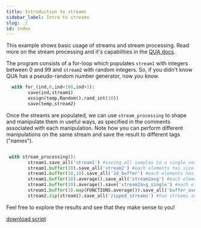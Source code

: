 ```yaml
---
title: Introduction to streams
sidebar_label: Intro to streams
slug: ./
id: index
---
```


This example shows basic usage of streams and stream processing. Read more on the stream processing and 
it's capabilities in the [QUA docs](https://qm-docs.qualang.io/guides/stream_proc).

The program consists of a for-loop which populates `stream1` with integers between 0 and 99 and `stream2` with random integers.
So, if you didn't know QUA has a pseudo-random number generator, now you know. 

```python
  with for_(ind,0,ind<100,ind+1):
        save(ind,stream1)
        assign(temp,Random().rand_int(10))
        save(temp,stream2)
```
Once the streams are populated, we can use `stream_processing` to shape and manipulate them in useful ways, 
as specified in the comments associated with each manipulation. Note how you can perform different 
manipulations on the same stream and save the result to different tags ("names"). 

```python

 with stream_processing():
        stream1.save_all('stream1') #saving all samples to a single vector
        stream1.buffer(10).save_all('stream2') #each elements has size 10
        stream1.buffer(10,10).save_all('2d_buffer') #each elements has size 10X10
        stream1.buffer(10).average().save_all('stream2avg') #each elements has size 10 and is averaged column wise. cumulative average returned 
        stream1.buffer(10).average().save('stream2avg_single') #each elements has size 10 and is averaged column wise. only final average returned
        stream1.buffer(3).map(FUNCTIONS.average()).save_all('buffer_average') #Data is first collected to bunches of size 3 and then each bunch is averaged 
        stream2.zip(stream1).save_all('zipped_streams') #two streams are combined into a vector of tuples. like the python zip function.
```

Feel free to explore the results and see that they make sense to you!


[download script](intro-to-streams.py)
